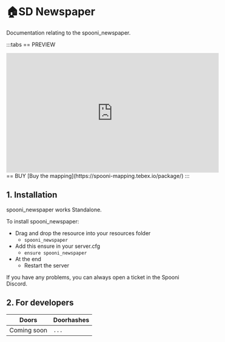 # 🏠SD Newspaper
Documentation relating to the spooni_newspaper.

:::tabs
== PREVIEW
<iframe width="560" height="315" src="https://www.youtube.com/embed/" frameborder="0" allow="accelerometer; autoplay; clipboard-write; encrypted-media; gyroscope; picture-in-picture; web-share" allowfullscreen></iframe>
== BUY
[Buy the mapping](https://spooni-mapping.tebex.io/package/)
:::

## 1. Installation
spooni_newspaper works Standalone.  

To install spooni_newspaper:
- Drag and drop the resource into your resources folder
  - `spooni_newspaper`
- Add this ensure in your server.cfg
  - `ensure spooni_newspaper`
- At the end
  - Restart the server

If you have any problems, you can always open a ticket in the Spooni Discord.

## 2. For developers
| Doors                     | Doorhashes
|---------------------------|----------------------------------------------------------------------------------|
| Coming soon               | `...`